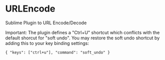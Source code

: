 URLEncode
=========

Sublime Plugin to URL Encode/Decode

Important: The plugin defines a "Ctrl+U" shortcut which conflicts with the default shorcut for "soft undo". You may restore the soft undo shortcut by adding this to your key binding settings:

    { "keys": ["ctrl+u"], "command": "soft_undo" }
